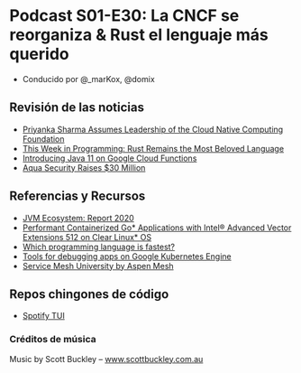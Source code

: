 # Podcast S01-E30: La CNCF se reorganiza & Rust el lenguaje más querido

- Conducido por @_marKox, @domix

## Revisión de las noticias

- [Priyanka Sharma Assumes Leadership of the Cloud Native Computing Foundation](https://www.cncf.io/announcement/2020/06/01/priyanka-sharma-joins-cncf-as-general-manager/)
- [This Week in Programming: Rust Remains the Most Beloved Language](https://thenewstack.io/this-week-in-programming-rust-remains-the-most-beloved-language/)
- [Introducing Java 11 on Google Cloud Functions](https://cloud.google.com/blog/products/application-development/introducing-java-11-on-google-cloud-functions)
- [Aqua Security Raises $30 Million](https://www.aquasec.com/news/aqua-security-raises-30-million-series-d-funding/)

## Referencias y Recursos

- [JVM Ecosystem: Report 2020](https://snyk.io/wp-content/uploads/jvm_2020.pdf)
- [Performant Containerized Go* Applications with Intel® Advanced Vector Extensions 512 on Clear Linux* OS](https://clearlinux.org/blogs-news/performant-containerized-go-applications-intel-advanced-vector-extensions-512-clear)
- [Which programming language is fastest?](https://benchmarksgame-team.pages.debian.net/benchmarksgame/)
- [Tools for debugging apps on Google Kubernetes Engine](https://cloud.google.com/blog/products/containers-kubernetes/tools-for-debugging-apps-on-google-kubernetes-engine)
- [Service Mesh University by Aspen Mesh](https://aspenmesh.io/service-mesh-university/)

## Repos chingones de código

- [Spotify TUI](https://github.com/Rigellute/spotify-tui)


### Créditos de música

Music by Scott Buckley – www.scottbuckley.com.au



